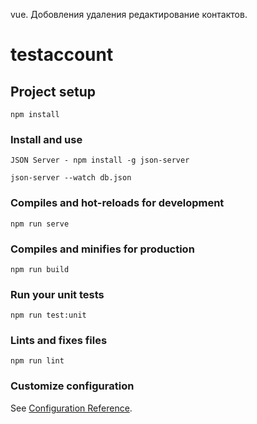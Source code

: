 
vue. Добовления удаления редактирование контактов.



# testaccount



## Project setup
```
npm install
```
### Install and use
```
JSON Server - npm install -g json-server

json-server --watch db.json
```
### Compiles and hot-reloads for development
```
npm run serve
```

### Compiles and minifies for production
```
npm run build
```

### Run your unit tests
```
npm run test:unit
```

### Lints and fixes files
```
npm run lint
```

### Customize configuration
See [Configuration Reference](https://cli.vuejs.org/config/).
